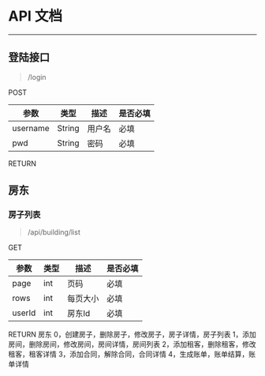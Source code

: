 # API 文档
------

## 登陆接口

> /login

POST

| 参数 | 类型 | 描述 | 是否必填 |
| --- | --- | --- | --- |
| username | String | 用户名 | 必填 |
| pwd | String | 密码 | 必填 |

RETURN

## 房东

### 房子列表

> /api/building/list

GET

| 参数 | 类型 | 描述 | 是否必填 |
| --- | --- | --- | --- |
| page | int | 页码 | 必填 |
| rows | int | 每页大小 | 必填 |
| userId | int | 房东Id | 必填 |

RETURN
房东
0，创建房子，删除房子，修改房子，房子详情，房子列表
1，添加房间，删除房间，修改房间，房间详情，房间列表
2，添加租客，删除租客，修改租客，租客详情
3，添加合同，解除合同，合同详情
4，生成账单，账单结算，账单详情